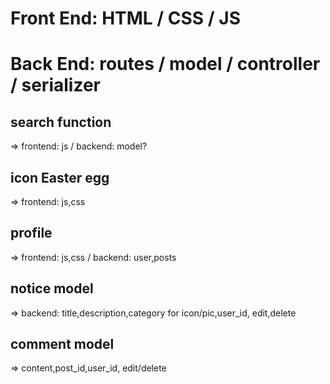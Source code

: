 # Front End: HTML / CSS / JS
# Back End: routes / model / controller / serializer

## search function
=> frontend: js / backend: model?

## icon Easter egg
=> frontend: js,css

## profile 
=> frontend: js,css / backend: user,posts

## notice model
=> backend: title,description,category for icon/pic,user_id, edit,delete

## comment model
=> content,post_id,user_id, edit/delete
